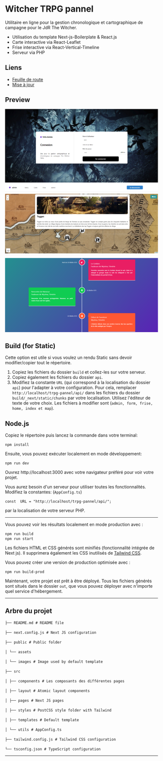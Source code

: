 # Witcher TRPG pannel
Utilitaire en ligne pour la gestion chronologique et cartographique de campagne pour le JdR The Witcher.
* Utilisation du template Next-js-Boilerplate & React.js
* Carte interactive via React-Leaflet
* Frise interactive via React-Vertical-Timeline
* Serveur via PHP

## Liens
- [Feuille de route](https://github.com/MacNaab/trpg-pannel/projects/1)
- [Mise à jour](https://github.com/MacNaab/trpg-pannel/blob/main/UPDATE.md)

## Preview

![Page de connexion](./image/form.png)
![Carte intéractive](./image/map.png)
![Frise chronologique](./image/frise.png)

## Build (for Static)
Cette option est utile si vous voulez un rendu Static sans devoir modifier/copier tout le répertoire.
1. Copiez les fichiers du dossier `build` et collez-les sur votre serveur.
2. Copiez également les fichiers du dossier `api`.
3. Modifiez la constante `URL` (qui correspond à la localisation du dossier `api`) pour l'adapter à votre configuration. Pour cela, remplacer `http://localhost/trpg-pannel/api/` dans les fichiers du dossier `build/_next/static/chunks` par votre localisation. Utilisez l'éditeur de texte de votre choix. 
Les fichiers à modifier sont (`admin, form, frise, home, index et map`).

## Node.js
Copiez le répertoire puis lancez la commande dans votre terminal:
```JS
npm install
```
Ensuite, vous pouvez exécuter localement en mode développement:
```JS
npm run dev
```
Ouvrez http://localhost:3000 avec votre navigateur préféré pour voir votre projet.

Vous aurez besoin d'un serveur pour utiliser toutes les fonctionnalités. Modifiez la constantes: (`AppConfig.ts`)
```JS
const  URL = "http://localhost/trpg-pannel/api/";
```
par la localisation de votre serveur PHP.

----

Vous pouvez voir les résultats localement en mode production avec :
```
npm run build
npm run start
```
Les fichiers HTML et CSS générés sont minifiés (fonctionnalité intégrée de Next js). Il supprimera également les CSS inutilisés de [Tailwind CSS](https://tailwindcss.com).

Vous pouvez créer une version de production optimisée avec :
```
npm run build-prod
```
Maintenant, votre projet est prêt à être déployé. Tous les fichiers générés sont situés dans le dossier `out`, que vous pouvez déployer avec n'importe quel service d'hébergement.

----

## Arbre du projet
```
├── README.md # README file

├── next.config.js # Next JS configuration

├── public # Public folder

│ └── assets

│ └── images # Image used by default template

├── src

│ ├── components # Les composants des différentes pages

│ ├── layout # Atomic layout components

│ ├── pages # Next JS pages

│ ├── styles # PostCSS style folder with Tailwind

│ ├── templates # Default template

│ └── utils # AppConfig.ts

├── tailwind.config.js # Tailwind CSS configuration

└── tsconfig.json # TypeScript configuration
```
---